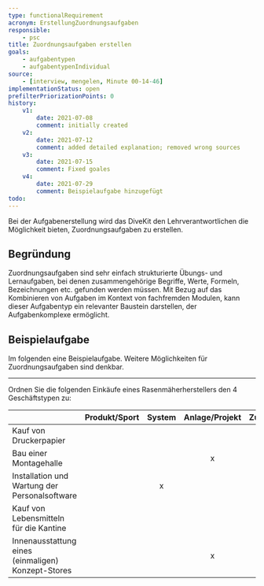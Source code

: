 ```yaml
---
type: functionalRequirement
acronym: ErstellungZuordnungsaufgaben
responsible: 
    - psc
title: Zuordnungsaufgaben erstellen
goals: 
    - aufgabentypen
    - aufgabentypenIndividual
source:
    - [interview, mengelen, Minute 00-14-46]
implementationStatus: open
prefilterPriorizationPoints: 0
history:
    v1:
        date: 2021-07-08
        comment: initially created
    v2:
        date: 2021-07-12
        comment: added detailed explanation; removed wrong sources
    v3:
        date: 2021-07-15
        comment: Fixed goales
    v4:
        date: 2021-07-29
        comment: Beispielaufgabe hinzugefügt
todo:
---
```


Bei der Aufgabenerstellung wird das DiveKit den Lehrverantwortlichen die Möglichkeit bieten, Zuordnungsaufgaben zu erstellen.

## Begründung

Zuordnungsaufgaben sind sehr einfach strukturierte Übungs- und Lernaufgaben, bei denen zusammengehörige Begriffe, Werte, Formeln, Bezeichnungen etc. gefunden werden müssen. Mit Bezug auf das Kombinieren von Aufgaben im Kontext von fachfremden Modulen, kann dieser Aufgabentyp ein relevanter Baustein darstellen, der Aufgabenkomplexe ermöglicht.

## Beispielaufgabe

Im folgenden eine Beispielaufgabe. Weitere Möglichkeiten für Zuordnungsaufgaben sind denkbar.

---

Ordnen Sie die folgenden Einkäufe eines Rasenmäherherstellers den 4 Geschäftstypen zu:

|   | Produkt/Sport | System | Anlage/Projekt | Zulieferer |
|---|:---:|:---:|:---:|:---:|
| Kauf von Druckerpapier |   |   |   | x |
| Bau einer Montagehalle |   |   | x |   |
| Installation und Wartung der Personalsoftware |   | x |   |   |
| Kauf von Lebensmitteln für die Kantine |   |   |   | x |
| Innenausstattung eines (einmaligen) Konzept-Stores |   |   | x |   |


